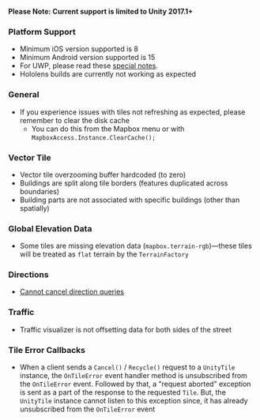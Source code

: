 **Please Note: Current support is limited to Unity 2017.1+**

### Platform Support

- Minimum iOS version supported is 8
- Minimum Android version supported is 15
- For UWP, please read these [special notes](https://github.com/mapbox/mapbox-unity-sdk/blob/develop/documentation/docs/windowsstore-uwp-hololens.md).
- Hololens builds are currently not working as expected

### General

- If you experience issues with tiles not refreshing as expected, please remember to clear the disk cache
  - You can do this from the Mapbox menu or with `MapboxAccess.Instance.ClearCache();`

### Vector Tile

- Vector tile overzooming buffer hardcoded (to zero)
- Buildings are split along tile borders (features duplicated across boundaries)
- Building parts are not associated with specific buildings (other than spatially)

### Global Elevation Data

- Some tiles are missing elevation data (`mapbox.terrain-rgb`)—these tiles will be treated as `flat` terrain by the `TerrainFactory`

### Directions

- [Cannot cancel direction queries](https://github.com/mapbox/mapbox-sdk-cs/issues/19)

### Traffic

- Traffic visualizer is not offsetting data for both sides of the street


### Tile Error Callbacks

- When a client sends a `Cancel()` / `Recycle()` request to a `UnityTile` instance, the `OnTileError` event handler method is unsubscribed from the `OnTileError` event. Followed by that, a "request aborted" exception is sent as a part of the response to the requested `Tile`. But, the `UnityTile` instance cannot listen to this exception since, it has already unsubscribed from the `OnTileError` event


